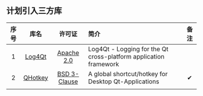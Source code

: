 



## 计划引入三方库



| 序号 |                       库名                        |                            许可证                            | 简介                                                         | 备注 |
| :--: | :-----------------------------------------------: | :----------------------------------------------------------: | :----------------------------------------------------------- | :--: |
|  1   |  [Log4Qt](https://github.com/MEONMedical/Log4Qt)  | [Apache 2.0](https://github.com/MEONMedical/Log4Qt/blob/master/LICENSE) | Log4Qt - Logging for the Qt cross-platform application framework |      |
|  2   | [ QHotkey](https://github.com/Skycoder42/QHotkey) | [BSD 3-Clause](https://github.com/Skycoder42/QHotkey/blob/master/LICENSE) | A global shortcut/hotkey for Desktop Qt-Applications         |  ✔   |
|      |                                                   |                                                              |                                                              |      |



